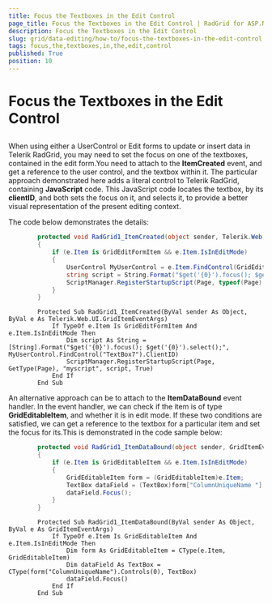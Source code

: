 ```yaml
---
title: Focus the Textboxes in the Edit Control
page_title: Focus the Textboxes in the Edit Control | RadGrid for ASP.NET AJAX Documentation
description: Focus the Textboxes in the Edit Control
slug: grid/data-editing/how-to/focus-the-textboxes-in-the-edit-control
tags: focus,the,textboxes,in,the,edit,control
published: True
position: 10
---
```


# Focus the Textboxes in the Edit Control



## 

When using either a UserControl or Edit forms to update or insert data in Telerik RadGrid, you may need to set the focus on one of the textboxes, contained in the edit form.You need to attach to the **ItemCreated** event, and get a reference to the user control, and the textbox within it. The particular approach demonstrated here adds a literal control to Telerik RadGrid, containing **JavaScript** code. This JavaScript code locates the textbox, by its **clientID**, and both sets the focus on it, and selects it, to provide a better visual representation of the present editing context.

The code below demonstrates the details:



````C#
	    protected void RadGrid1_ItemCreated(object sender, Telerik.Web.UI.GridItemEventArgs e)
	    {
	        if (e.Item is GridEditFormItem && e.Item.IsInEditMode)
	        {
	            UserControl MyUserControl = e.Item.FindControl(GridEditFormItem.EditFormUserControlID) as UserControl;
	            string script = String.Format("$get('{0}').focus(); $get('{0}').select();", MyUserControl.FindControl("TextBox7").ClientID);
	            ScriptManager.RegisterStartupScript(Page, typeof(Page), "myscript", script, true);
	        }
	    }
````
````VB
	    Protected Sub RadGrid1_ItemCreated(ByVal sender As Object, ByVal e As Telerik.Web.UI.GridItemEventArgs)
	        If TypeOf e.Item Is GridEditFormItem And e.Item.IsInEditMode Then
	            Dim script As String = [String].Format("$get('{0}').focus(); $get('{0}').select();", MyUserControl.FindControl("TextBox7").ClientID)
	            ScriptManager.RegisterStartupScript(Page, GetType(Page), "myscript", script, True)
	        End If
	    End Sub
````


An alternative approach can be to attach to the **ItemDataBound** event handler. In the event handler, we can check if the item is of type **GridEditableItem**, and whether it is in edit mode. If these two conditions are satisfied, we can get a reference to the textbox for a particular item and set the focus for its.This is demonstrated in the code sample below:



````C#
	    protected void RadGrid1_ItemDataBound(object sender, GridItemEventArgs e)
	    {
	        if (e.Item is GridEditableItem && e.Item.IsInEditMode)
	        {
	            GridEditableItem form = (GridEditableItem)e.Item;
	            TextBox dataField = (TextBox)form["ColumnUniqueName "].Controls[0];
	            dataField.Focus();
	        }
	    }
````
````VB
	    Protected Sub RadGrid1_ItemDataBound(ByVal sender As Object, ByVal e As GridItemEventArgs)
	        If TypeOf e.Item Is GridEditableItem And e.Item.IsInEditMode Then
	            Dim form As GridEditableItem = CType(e.Item, GridEditableItem)
	            Dim dataField As TextBox = CType(form("ColumnUniqueName").Controls(0), TextBox)
	            dataField.Focus()
	        End If
	    End Sub
````

